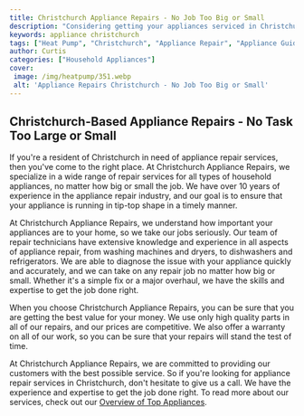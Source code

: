 ```yaml
---
title: Christchurch Appliance Repairs - No Job Too Big or Small
description: "Considering getting your appliances serviced in Christchurch Our team of professional technicians can repair restore and maintain any appliance No job is too big or too small to handle Check out our blog to learn more"
keywords: appliance christchurch
tags: ["Heat Pump", "Christchurch", "Appliance Repair", "Appliance Guide"]
author: Curtis
categories: ["Household Appliances"]
cover: 
 image: /img/heatpump/351.webp
 alt: 'Appliance Repairs Christchurch - No Job Too Big or Small'
---
```

## Christchurch-Based Appliance Repairs - No Task Too Large or Small

If you're a resident of Christchurch in need of appliance repair services, then you've come to the right place. At Christchurch Appliance Repairs, we specialize in a wide range of repair services for all types of household appliances, no matter how big or small the job. We have over 10 years of experience in the appliance repair industry, and our goal is to ensure that your appliance is running in tip-top shape in a timely manner. 

At Christchurch Appliance Repairs, we understand how important your appliances are to your home, so we take our jobs seriously. Our team of repair technicians have extensive knowledge and experience in all aspects of appliance repair, from washing machines and dryers, to dishwashers and refrigerators. We are able to diagnose the issue with your appliance quickly and accurately, and we can take on any repair job no matter how big or small. Whether it's a simple fix or a major overhaul, we have the skills and expertise to get the job done right.

When you choose Christchurch Appliance Repairs, you can be sure that you are getting the best value for your money. We use only high quality parts in all of our repairs, and our prices are competitive. We also offer a warranty on all of our work, so you can be sure that your repairs will stand the test of time. 

At Christchurch Appliance Repairs, we are committed to providing our customers with the best possible service. So if you're looking for appliance repair services in Christchurch, don't hesitate to give us a call. We have the experience and expertise to get the job done right. To read more about our services, check out our [Overview of Top Appliances](./pages/appliance-overview).
